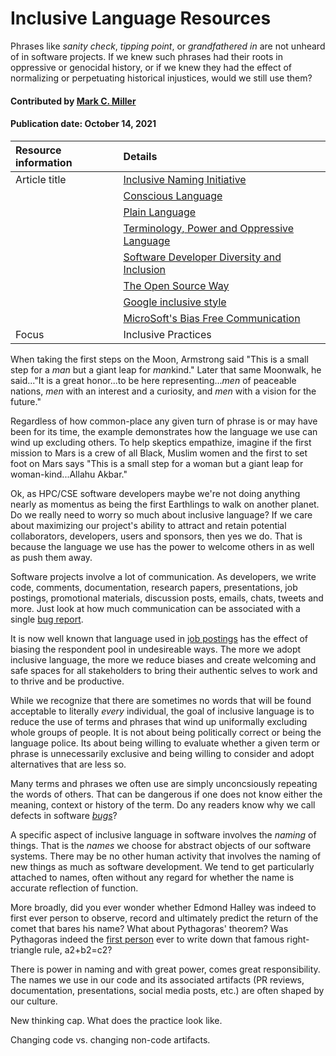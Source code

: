# Inclusive Language Resources
<!--deck text start-->
Phrases like *sanity check*,  *tipping point*, or *grandfathered in* are not unheard of in software projects.
If we knew such phrases had their roots in oppressive or genocidal history, or if we knew they had the effect of normalizing or perpetuating historical injustices, would we still use them?
<!--deck text end-->

#### Contributed by [Mark C. Miller](https://github.com/markcmiller86 "Mark C. Miller GitHub Profile")
#### Publication date: October 14, 2021

Resource information | Details
:--- | :--- 
Article title  | [Inclusive Naming Initiative](https://bssw.io/items/inclusive-naming-initiative)
&nbsp; | [Conscious Language](https://github.com/conscious-lang/conscious-lang-docs)
&nbsp; | [Plain Language](https://www.plainlanguage.gov/)
&nbsp; | [Terminology, Power and Oppressive Language](https://tools.ietf.org/id/draft-knodel-terminology-00.html)
&nbsp; | [Software Developer Diversity and Inclusion](https://sddiproject.org/)
&nbsp; | [The Open Source Way](https://www.theopensourceway.org/)
&nbsp; | [Google inclusive style](https://developers.google.com/style/inclusive-documentation)
&nbsp; | [MicroSoft's Bias Free Communication](https://docs.microsoft.com/en-us/style-guide/bias-free-communication)
Focus | Inclusive Practices

When taking the first steps on the Moon, Armstrong said "This is a small step for a *man* but a giant leap for *man*kind."
Later that same Moonwalk, he said..."It is a great honor...to be here representing...*men* of peaceable nations, *men* with an interest and a curiosity, and *men* with a vision for the future."

Regardless of how common-place any given turn of phrase is or may have been for its time, the example demonstrates how the language we use can wind up excluding others.
To help skeptics empathize, imagine if the first mission to Mars is a crew of all Black, Muslim women and the first to set foot on Mars says "This is a small step for a woman but a giant leap for woman-kind...Allahu Akbar."

Ok, as HPC/CSE software developers maybe we're not doing anything nearly as momentus as being the first Earthlings to walk on another planet.
Do we really need to worry so much about inclusive language?
If we care about maximizing our project's ability to attract and retain potential collaborators, developers, users and sponsors, then yes we do.
That is because the language we use has the power to welcome others in as well as push them away.

Software projects involve a lot of communication.
As developers, we write code, comments, documentation, research papers, presentations, job postings, promotional materials, discussion posts, emails, chats, tweets and more.
Just look at how much communication can be associated with a single [bug report](https://github.com/visit-dav/visit/issues/4908).

It is now well known that language used in [job postings](https://www.mya.com/blog/unconscious-bias-in-job-descriptions/) has the effect of biasing the respondent pool in undesireable ways.
The more we adopt inclusive language, the more we reduce biases and create welcoming and safe spaces for all stakeholders to bring their authentic selves to work and to thrive and be productive.

While we recognize that there are sometimes no words that will be found acceptable to literally *every* individual, the goal of inclusive language is to reduce the use of terms and phrases that wind up uniformally excluding whole groups of people.
It is not about being politically correct or being the language police.
Its about being willing to evaluate whether a given term or phrase is unnecessarily exclusive and being willing to consider and adopt alternatives that are less so.

Many terms and phrases we often use are simply unconcsiously repeating the words of others.
That can be dangerous if one does not know either the meaning, context or history of the term.
Do any readers know why we call defects in software [*bugs*](https://en.wikipedia.org/wiki/Software_bug#History)?

A specific aspect of inclusive language in software involves the *naming* of things.
That is the *names* we choose for abstract objects of our software systems.
There may be no other human activity that involves the naming of new things as much as software development.
We tend to get particularly attached to names, often without any regard for whether the name is accurate reflection of function.

More broadly, did you ever wonder whether Edmond Halley was indeed to first ever person to observe, record and ultimately predict the return of the comet that bares his name?
What about Pythagoras' theorem?
Was Pythagoras indeed the [first person](https://en.wikipedia.org/wiki/Pythagoras#In_mathematics) ever to write down that famous right-triangle rule, a2+b2=c2?

There is power in naming and with great power, comes great responsibility.
The names we use in our code and its associated artifacts (PR reviews, documentation, presentations, social media posts, etc.) are often shaped by our culture.

New thinking cap. What does the practice look like. 

Changing code vs. changing non-code artifacts.

<!--
https://www.cfr.org/blog/woman-moon-and-equality-earth

https://www.businessinsider.com/apollo-11-women-made-moon-landing-possible-2019-7#frances-poppy-northcutt-was-the-first-woman-in-mission-control-at-nasa-she-helped-make-sure-the-apollo-astronauts-return-trajectory-calculations-were-sound-so-that-theyd-get-home-safely-10

https://floridapress.blog/2020/10/30/the-women-behind-the-apollo-space-suit/
-->
